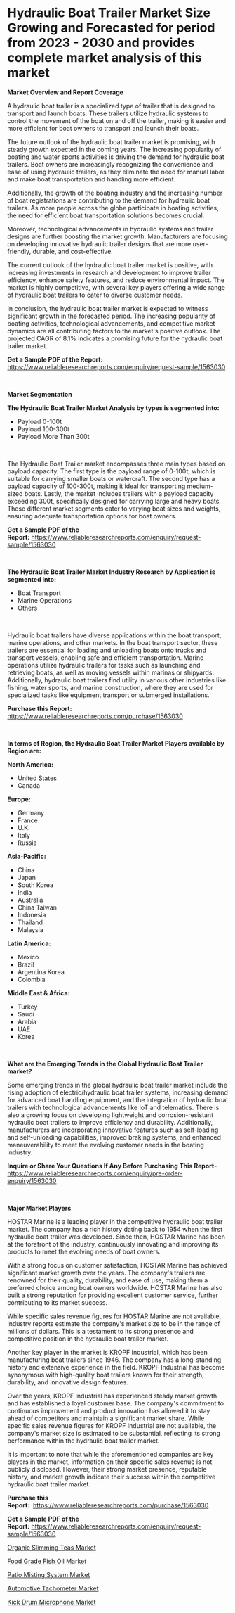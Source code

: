 <p><h1>Hydraulic Boat Trailer Market Size Growing and Forecasted for period from 2023 - 2030 and provides complete market analysis of this market</h1></p><p><strong>Market Overview and Report Coverage</strong></p>
<p><p>A hydraulic boat trailer is a specialized type of trailer that is designed to transport and launch boats. These trailers utilize hydraulic systems to control the movement of the boat on and off the trailer, making it easier and more efficient for boat owners to transport and launch their boats.</p><p>The future outlook of the hydraulic boat trailer market is promising, with steady growth expected in the coming years. The increasing popularity of boating and water sports activities is driving the demand for hydraulic boat trailers. Boat owners are increasingly recognizing the convenience and ease of using hydraulic trailers, as they eliminate the need for manual labor and make boat transportation and handling more efficient.</p><p>Additionally, the growth of the boating industry and the increasing number of boat registrations are contributing to the demand for hydraulic boat trailers. As more people across the globe participate in boating activities, the need for efficient boat transportation solutions becomes crucial.</p><p>Moreover, technological advancements in hydraulic systems and trailer designs are further boosting the market growth. Manufacturers are focusing on developing innovative hydraulic trailer designs that are more user-friendly, durable, and cost-effective.</p><p>The current outlook of the hydraulic boat trailer market is positive, with increasing investments in research and development to improve trailer efficiency, enhance safety features, and reduce environmental impact. The market is highly competitive, with several key players offering a wide range of hydraulic boat trailers to cater to diverse customer needs.</p><p>In conclusion, the hydraulic boat trailer market is expected to witness significant growth in the forecasted period. The increasing popularity of boating activities, technological advancements, and competitive market dynamics are all contributing factors to the market's positive outlook. The projected CAGR of 8.1% indicates a promising future for the hydraulic boat trailer market.</p></p>
<p><strong>Get a Sample PDF of the Report:</strong> <a href="https://www.reliableresearchreports.com/enquiry/request-sample/1563030">https://www.reliableresearchreports.com/enquiry/request-sample/1563030</a></p>
<p>&nbsp;</p>
<p><strong>Market Segmentation</strong></p>
<p><strong>The Hydraulic Boat Trailer Market Analysis by types is segmented into:</strong></p>
<p><ul><li>Payload 0-100t</li><li>Payload 100-300t</li><li>Payload More Than 300t</li></ul></p>
<p>&nbsp;</p>
<p><p>The Hydraulic Boat Trailer market encompasses three main types based on payload capacity. The first type is the payload range of 0-100t, which is suitable for carrying smaller boats or watercraft. The second type has a payload capacity of 100-300t, making it ideal for transporting medium-sized boats. Lastly, the market includes trailers with a payload capacity exceeding 300t, specifically designed for carrying large and heavy boats. These different market segments cater to varying boat sizes and weights, ensuring adequate transportation options for boat owners.</p></p>
<p><strong>Get a Sample PDF of the Report:</strong>&nbsp;<a href="https://www.reliableresearchreports.com/enquiry/request-sample/1563030">https://www.reliableresearchreports.com/enquiry/request-sample/1563030</a></p>
<p>&nbsp;</p>
<p><strong>The Hydraulic Boat Trailer Market Industry Research by Application is segmented into:</strong></p>
<p><ul><li>Boat Transport</li><li>Marine Operations</li><li>Others</li></ul></p>
<p>&nbsp;</p>
<p><p>Hydraulic boat trailers have diverse applications within the boat transport, marine operations, and other markets. In the boat transport sector, these trailers are essential for loading and unloading boats onto trucks and transport vessels, enabling safe and efficient transportation. Marine operations utilize hydraulic trailers for tasks such as launching and retrieving boats, as well as moving vessels within marinas or shipyards. Additionally, hydraulic boat trailers find utility in various other industries like fishing, water sports, and marine construction, where they are used for specialized tasks like equipment transport or submerged installations.</p></p>
<p><strong>Purchase this Report:</strong>&nbsp; <a href="https://www.reliableresearchreports.com/purchase/1563030">https://www.reliableresearchreports.com/purchase/1563030</a></p>
<p>&nbsp;</p>
<p><strong>In terms of Region, the Hydraulic Boat Trailer Market Players available by Region are:</strong></p>
<p>
    <p> <strong> North America: </strong>
        <ul>
            <li>United States</li>
            <li>Canada</li>
        </ul>
        </p> 
    <p> <strong> Europe: </strong>
        <ul>
            <li>Germany</li>
            <li>France</li>
            <li>U.K.</li>
            <li>Italy</li>
            <li>Russia</li>
        </ul>
        </p> 
    <p> <strong> Asia-Pacific: </strong>
        <ul>
            <li>China</li>
            <li>Japan</li>
            <li>South Korea</li>
            <li>India</li>
            <li>Australia</li>
            <li>China Taiwan</li>
            <li>Indonesia</li>
            <li>Thailand</li>
            <li>Malaysia</li>
        </ul>
        </p> 
    <p> <strong> Latin America: </strong>
        <ul>
            <li>Mexico</li>
            <li>Brazil</li>
            <li>Argentina Korea</li>
            <li>Colombia</li>
        </ul>
        </p> 
    <p> <strong> Middle East & Africa: </strong>
        <ul>
            <li>Turkey</li>
            <li>Saudi</li>
            <li>Arabia</li>
            <li>UAE</li>
            <li>Korea</li>
        </ul>
    </p>
    </p>
<p>&nbsp;</p>
<p><strong>What are the Emerging Trends in the Global Hydraulic Boat Trailer market?</strong></p>
<p><p>Some emerging trends in the global hydraulic boat trailer market include the rising adoption of electric/hydraulic boat trailer systems, increasing demand for advanced boat handling equipment, and the integration of hydraulic boat trailers with technological advancements like IoT and telematics. There is also a growing focus on developing lightweight and corrosion-resistant hydraulic boat trailers to improve efficiency and durability. Additionally, manufacturers are incorporating innovative features such as self-loading and self-unloading capabilities, improved braking systems, and enhanced maneuverability to meet the evolving customer needs in the boating industry.</p></p>
<p><strong>Inquire or Share Your Questions If Any Before Purchasing This Report</strong>- <a href="https://www.reliableresearchreports.com/enquiry/pre-order-enquiry/1563030">https://www.reliableresearchreports.com/enquiry/pre-order-enquiry/1563030</a></p>
<p>&nbsp;</p>
<p><strong>Major Market Players</strong></p>
<p><p>HOSTAR Marine is a leading player in the competitive hydraulic boat trailer market. The company has a rich history dating back to 1954 when the first hydraulic boat trailer was developed. Since then, HOSTAR Marine has been at the forefront of the industry, continuously innovating and improving its products to meet the evolving needs of boat owners.</p><p>With a strong focus on customer satisfaction, HOSTAR Marine has achieved significant market growth over the years. The company's trailers are renowned for their quality, durability, and ease of use, making them a preferred choice among boat owners worldwide. HOSTAR Marine has also built a strong reputation for providing excellent customer service, further contributing to its market success.</p><p>While specific sales revenue figures for HOSTAR Marine are not available, industry reports estimate the company's market size to be in the range of millions of dollars. This is a testament to its strong presence and competitive position in the hydraulic boat trailer market.</p><p>Another key player in the market is KROPF Industrial, which has been manufacturing boat trailers since 1946. The company has a long-standing history and extensive experience in the field. KROPF Industrial has become synonymous with high-quality boat trailers known for their strength, durability, and innovative design features.</p><p>Over the years, KROPF Industrial has experienced steady market growth and has established a loyal customer base. The company's commitment to continuous improvement and product innovation has allowed it to stay ahead of competitors and maintain a significant market share. While specific sales revenue figures for KROPF Industrial are not available, the company's market size is estimated to be substantial, reflecting its strong performance within the hydraulic boat trailer market.</p><p>It is important to note that while the aforementioned companies are key players in the market, information on their specific sales revenue is not publicly disclosed. However, their strong market presence, reputable history, and market growth indicate their success within the competitive hydraulic boat trailer market.</p></p>
<p><strong>Purchase this Report:</strong>&nbsp;&nbsp;<a href="https://www.reliableresearchreports.com/purchase/1563030">https://www.reliableresearchreports.com/purchase/1563030</a></p>
<p></p>
<p><strong>Get a Sample PDF of the Report:</strong>&nbsp;<a href="https://www.reliableresearchreports.com/enquiry/request-sample/1563030">https://www.reliableresearchreports.com/enquiry/request-sample/1563030</a></p>
<p><p><a href="https://www.linkedin.com/pulse/organic-slimming-teas-market-insights-players-forecast-d0vce/">Organic Slimming Teas Market</a></p><p><a href="https://www.linkedin.com/pulse/food-grade-fish-oil-market-size-share-global-analysis-report-sfwie/">Food Grade Fish Oil Market</a></p><p><a href="https://medium.com/@jessicaelliott65/patio-misting-system-market-trends-and-market-analysis-forecasted-for-period-2023-2030-2d2d820bc94a">Patio Misting System Market</a></p><p><a href="https://github.com/luckyshygirl/Market-Research-Report-List-1/blob/main/automotive-tachometer-market.md">Automotive Tachometer Market</a></p><p><a href="https://medium.com/@melissaarnold2022/decoding-kick-drum-microphone-market-metrics-market-share-trends-and-growth-patterns-4ac42d4fc33d">Kick Drum Microphone Market</a></p></p>